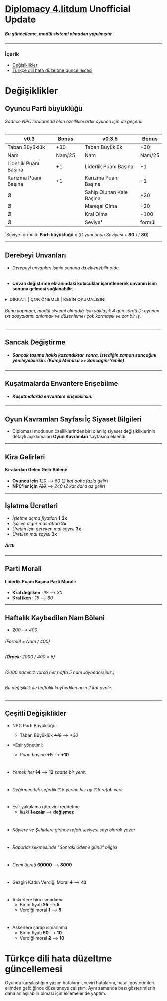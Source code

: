 # [Diplomacy 4.litdum](https://forums.taleworlds.com/index.php?topic=356425.0) Unofficial Update 

##### Bu güncelleme, modül sistemi olmadan yapılmıştır.
- - - -
### İçerik
  * [Değişiklikler](https://github.com/v0lkans/Diplomacy_4.litdum_v0.3.5/blob/master/README.md#değişiklikler)
  * [Türkçe dili hata düzeltme güncellemesi](https://github.com/v0lkans/Diplomacy_4.litdum_v0.3.5/blob/master/README.md#türkçe-dili-hata-düzeltme-güncellemesi)
# Değişiklikler

## Oyuncu Parti büyüklüğü
###### Sadece NPC lordlarında olan özellikler artık oyuncu için de geçerli.

v0.3                      | Bonus         |   |  v0.3.5                   | Bonus         |
------------              | ------------- |---| -------------             | ------------- |
Taban Büyüklük            | +30           |   | Taban Büyüklük            | +30           |
Nam                       | Nam/25        |   | Nam                       | Nam/25        |
Liderlik Puanı Başına     | +1            |   | Liderlik Puanı Başına     | +1            |
Karizma Puanı Başına      | +1            |   | Karizma Puanı Başına      | +1            |
Ø                         |               |   | Sahip Olunan Kale Başına  | +20           |
Ø                         |               |   | Mareşal Olma              | +20           |
Ø                         |               |   | Kral Olma                 | +100          |
Ø                         |               |   | Seviye¹                   | formül        |

¹Seviye formülü: **Parti büyüklüğü** x ((*Oyuncunun Seviyesi* + **80** ) / **80**)



- - - -
## Derebeyi Unvanları
  * ###### Derebeyi unvanları ismin sonuna da eklenebilir oldu.
  * #### Unvan değiştirme ekranındaki kutucuklar işaretlenerek unvanın isim sonuna gelmesi sağlanabilir.
  <details>
    <summary>DİKKAT! | ÇOK ÖNEMLİ! | KESİN OKUMALISIN!</summary>
    <p>Doğru çalışması için metin kutusunda değişiklik yapılması gerekmektedir.</p>
    <p>Bu ne demek? (Senaryo 1'i aç)</p>
    <details>
      <summary>Senaryo 1</summary>
      <p>1) Unvan değiştirme ekranını açtın.</p>
      <p>2) Metin kutusunu sildin ve 'Paşa' yazdın.</p>
      <p>3) Onay kutusunu da tikledin ve tamam dedin</p>
      <p>4) Yazdığın unvanın doğru bir şekilde derebeylerinin isminin sonuna eklendiğini gördün çünkü metin kutusunda bir değişiklin yapmıştın.</p>
     <p>Sıra Senaryo 2'de</p>
    </details>
 
 <details>
      <summary>Senaryo 2</summary>
      <p>1) Daha önceden metin kutusuna 'Paşa' yazmıştın ama onay kutusunu tiklemeyi unutmuştun ve unvan, derebeylerinin isminin başına eklenmişti.</p>
      <p>2) Unvan değiştirme ekranını tekrar açtın.</p>
      <p>3) Sadece onay kutusunu işaretleyip tamam dedin.</p>
      <p>4) Ancak unvan yine ismin başına eklendi, sonuna değil.</p>
      <p>5) Çünkü metin kutusunda herhangi bir değişik yapmadın.</p>
      <p>6) Değişiklikten kasıt şunlardır:</p>
      <p>     * Metin kutusunda yazan kelimeyi silip baştan yazmak</p>
      <p>     * Metin kutusunda yazan kelimenin son harfini silip tekrar yazmak</p>
      <p>Gibi değişiklikler.</p>
    </details>
  </details>


  ###### Bunu yapmam, modül sistemi olmadığı için yaklaşık 4 gün sürdü D: oyunun txt dosyalarını anlamak ve düzenlemek çok karmaşık ve zor bir iş.


- - - -
## Sancak Değiştirme
  * ##### Sancak taşıma hakkı kazandıktan sonra, istediğin zaman sancağını yenileyebilirsin. (Kamp Menüsü >> Sancağını Yenile)


- - - -
## Kuşatmalarda Envantere Erişebilme
  * ##### Kuşatmalarda envantere erişebilirsin.


- - - -
## Oyun Kavramları Sayfası İç Siyaset Bilgileri
  * Diplomasi modunun özelliklerinden biri olan iç siyaset değişikliklerinin detaylı açıklamaları **Oyun Kavramları** sayfasına eklendi. 


- - - -
## Kira Gelirleri
 #### Kiralardan Gelen Gelir Böleni:
  * **Oyuncu için** *~~120~~* --> *60* (*2 kat daha fazla gelir*)
  * **NPC'ler için** *~~120~~* --> *240* (*2 kat daha az gelir*)


- - - -
## İşletme Ücretleri
  * *İşletme açma fiyatları* **1.2x**
  * *İşçi ve diğer masrafları* **2x**
  * *Üretim için gereken mal sayısı* **3x**
  * *Üretilen mal sayısı* **3x**
##### Arttı


- - - -
## Parti Morali
#### Liderlik Puanı Başına Parti Morali:
  * **Kral değilken** : *~~12~~* --> *30*
  * **Kral iken**     : *~~15~~* --> *60*


- - - -
## Haftalık Kaybedilen Nam Böleni
  * *~~200~~* --> *400*

###### (Formül = Nam / 400)
###### (**Örnek**: 2000 / 400 = 5)
###### (2000 namınız varsa her hafta 5 nam kaybedersiniz.)
###### Bu değişiklik ile haftalık kaybedilen nam 2 kat azalır.


- - - -
## Çeşitli Değişiklikler
  * NPC Parti Büyüklüğü:
    * Taban Büyüklük *~~+10~~* --> *+30*

  * *Esir yönetimi:
    * *Puan başına* **~~+5~~** --> **+10**
    #
  * *Yemek her* **~~14~~** --> **12** *saatte bir yenir.*
  #
  * *Değirmen tek seferlik %5 yerine her ay %5 refah verir*
  #
  * Esir yakalama görevini reddetme
    * *İlişki* ~~**1 azalır**~~ --> **değişmez** 
    #
  * *Köylere ve Şehirlere girince refah seviyesi sayı olarak yazar*
  #
  * *Raporlar sekmesinde "Sonraki ödeme günü" bilgisi*
  #
  * *Gemi ücreti* **~~60000~~** --> **8000**
  #
  * Gezgin Kadın Verdiği Moral **~~4~~** --> **40**
  #
  * Askerlere bira ısmarlama
    * Birim fiyatı **~~25~~** --> **5**
    * Verdiği moral **~~1~~** --> **5**
    #
  * Askerlere şarap ısmarlama
    * Birim fiyatı **~~50~~** --> **10** 
    * Verdiği moral **~~2~~** --> **10** 

# Türkçe dili hata düzeltme güncellemesi
Oyunda karşılaştığım yazım hatalarını, çeviri hatalarını, hatalı gösterimleri elimden geldiğince düzeltmeye çalıştım.
Aynı zamanda bazı gösterimlerin daha anlaşılabilir olması için eklemeler de yaptım.
